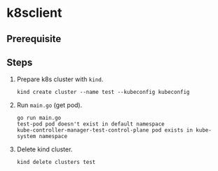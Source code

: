# k8sclient

## Prerequisite

## Steps

1. Prepare k8s cluster with `kind`.
    ```
    kind create cluster --name test --kubeconfig kubeconfig
    ```
1. Run `main.go` (get pod).
    ```
    go run main.go
    test-pod pod doesn't exist in default namespace
    kube-controller-manager-test-control-plane pod exists in kube-system namespace
    ```
1. Delete kind cluster.
    ```
    kind delete clusters test
    ```
